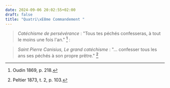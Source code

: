 ```yaml
---
date: 2024-09-06 20:02:55+02:00
draft: false
title: "Quatri\xE8me Commandement "
---
```





> *Catéchisme de persévérance* : "Tous tes péchés confesseras, à tout le moins une fois l'an." [^1]
:

[^1]: Oudin 1869, p. 218.

> *Saint Pierre Canisius, Le grand catéchisme* : "... confesser tous les ans ses péchés à son propre prêtre." [^2]

[^2]: Peltier 1873, t. 2, p. 103.


